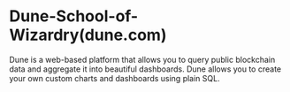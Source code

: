 # Dune-School-of-Wizardry(dune.com) 

Dune is a web-based platform that allows you to query public blockchain data and aggregate it into beautiful dashboards.
Dune allows you to create your own custom charts and dashboards using plain SQL.
